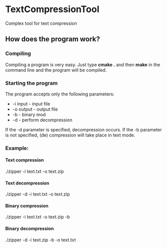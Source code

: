 # TextCompressionTool
Complex tool for text compression

## How does the program work?

### Compiling
Compiling a program is very easy. Just type **cmake .** and then **make** in the command line and the program will be compiled.

### Starting the program
The program accepts only the following parameters:

- -i input - input file
- -o output - output file
- -b - binary mod
- -d - perform decompression

If the -d parameter is specified, decompression occurs.
If the -b parameter is not specified, (de) compression will take place in text mode.

### Example:

#### Text compression
./zipper -i text.txt -o text.zip
#### Text decompression
./zipper -d -i text.txt -o text.zip
#### Binary compression
./zipper -i text.txt -o text.zip -b
#### Binary decompression
./zipper -d -i text.zip -b -o text.txt
